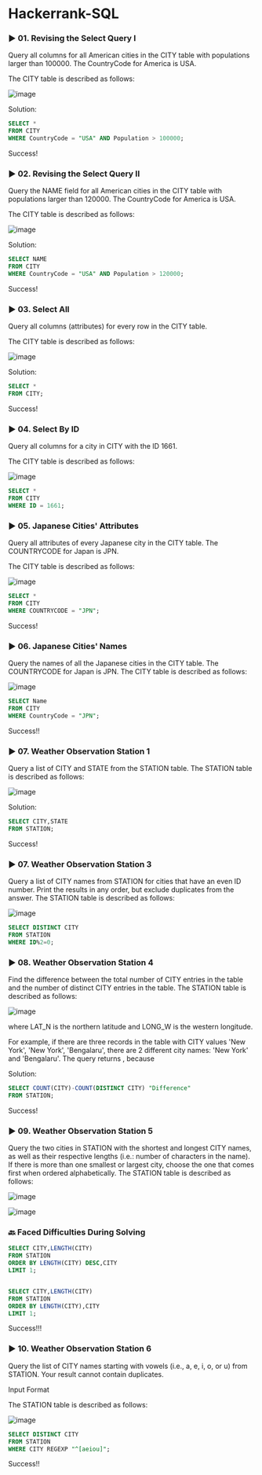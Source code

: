 # Hackerrank-SQL



### ▶️ 01. Revising the Select Query I




Query all columns for all American cities in the CITY table with populations larger than 100000. The CountryCode for America is USA.

The CITY table is described as follows:



![image](https://github.com/zizanayub/Hackerrank-SQL/assets/65456659/29151ece-b04c-4131-8f3d-a74b6e2fa225)




Solution:

```SQL
SELECT *
FROM CITY
WHERE CountryCode = "USA" AND Population > 100000; 
```




Success!







### ▶️ 02. Revising the Select Query II




Query the NAME field for all American cities in the CITY table with populations larger than 120000. The CountryCode for America is USA.

The CITY table is described as follows:




![image](https://github.com/zizanayub/Hackerrank-SQL/assets/65456659/7982d7de-1232-45f5-8e18-9718be0d88e3)





Solution:



```SQL
SELECT NAME
FROM CITY
WHERE CountryCode = "USA" AND Population > 120000; 
```



Success!






### ▶️ 03. Select All





Query all columns (attributes) for every row in the CITY table.

The CITY table is described as follows:




![image](https://github.com/zizanayub/Hackerrank-SQL/assets/65456659/ebf0f203-a4fc-4f32-b259-10be65acf020)





Solution:


```SQL
SELECT *
FROM CITY; 
```



Success! 






### ▶️ 04. Select By ID






Query all columns for a city in CITY with the ID 1661.

The CITY table is described as follows:


![image](https://github.com/zizanayub/Hackerrank-SQL/assets/65456659/15bd313b-6878-4437-a50d-b98a95aeb6c7)




```SQL
SELECT *
FROM CITY 
WHERE ID = 1661;
```






### ▶️ 05. Japanese Cities' Attributes



Query all attributes of every Japanese city in the CITY table. The COUNTRYCODE for Japan is JPN.

The CITY table is described as follows:


![image](https://github.com/zizanayub/Hackerrank-SQL/assets/65456659/f70e1696-c066-4920-9b69-45fad63f0041)



```SQL
SELECT *
FROM CITY
WHERE COUNTRYCODE = "JPN"; 
```


Success!





### ▶️ 06. Japanese Cities' Names




Query the names of all the Japanese cities in the CITY table. The COUNTRYCODE for Japan is JPN.
The CITY table is described as follows:





![image](https://github.com/zizanayub/Hackerrank-SQL/assets/65456659/8bdc9d08-9965-4d6c-a568-20f5eced4f29)





```SQL
SELECT Name
FROM CITY
WHERE CountryCode = "JPN";
```




Success!!





### ▶️ 07. Weather Observation Station 1




Query a list of CITY and STATE from the STATION table.
The STATION table is described as follows:




![image](https://github.com/zizanayub/Hackerrank-SQL/assets/65456659/8fcc19a4-3c42-4059-91ee-9676a86db8bd)





Solution:



```SQL
SELECT CITY,STATE
FROM STATION; 
```

Success!






### ▶️ 07. Weather Observation Station 3




Query a list of CITY names from STATION for cities that have an even ID number. Print the results in any order, but exclude duplicates from the answer.
The STATION table is described as follows:

![image](https://github.com/zizanayub/Hackerrank-SQL/assets/65456659/9138fdad-c3fa-4ca4-abe0-10e4ed095adf)




```SQL
SELECT DISTINCT CITY
FROM STATION
WHERE ID%2=0;
```




### ▶️ 08. Weather Observation Station 4




Find the difference between the total number of CITY entries in the table and the number of distinct CITY entries in the table.
The STATION table is described as follows:


![image](https://github.com/zizanayub/Hackerrank-SQL/assets/65456659/1c60b13e-dad8-4856-8955-8a58cf0bebc3)



where LAT_N is the northern latitude and LONG_W is the western longitude.

For example, if there are three records in the table with CITY values 'New York', 'New York', 'Bengalaru', there are 2 different city names: 'New York' and 'Bengalaru'. The query returns , because




Solution:

```SQL
SELECT COUNT(CITY)-COUNT(DISTINCT CITY) "Difference"
FROM STATION; 
```



Success!


### ▶️ 09. Weather Observation Station 5




Query the two cities in STATION with the shortest and longest CITY names, as well as their respective lengths (i.e.: number of characters in the name). If there is more than one smallest or largest city, choose the one that comes first when ordered alphabetically.
The STATION table is described as follows:




![image](https://github.com/zizanayub/Hackerrank-SQL/assets/65456659/86adcbf9-070d-4545-98c5-24217353e847)





![image](https://github.com/zizanayub/Hackerrank-SQL/assets/65456659/1367a019-99e1-49c0-a739-d8c991935fe5)







### 🔙 Faced Difficulties During Solving



```SQL
SELECT CITY,LENGTH(CITY)
FROM STATION
ORDER BY LENGTH(CITY) DESC,CITY
LIMIT 1;


SELECT CITY,LENGTH(CITY)
FROM STATION
ORDER BY LENGTH(CITY),CITY
LIMIT 1;
```


Success!!!








### ▶️ 10. Weather Observation Station 6




Query the list of CITY names starting with vowels (i.e., a, e, i, o, or u) from STATION. Your result cannot contain duplicates.

Input Format

The STATION table is described as follows:


![image](https://github.com/zizanayub/Hackerrank-SQL/assets/65456659/fae3aa19-e126-4bbe-9e27-259a3f1119b5)





```SQL
SELECT DISTINCT CITY
FROM STATION
WHERE CITY REGEXP "^[aeiou]";
```


Success!!





